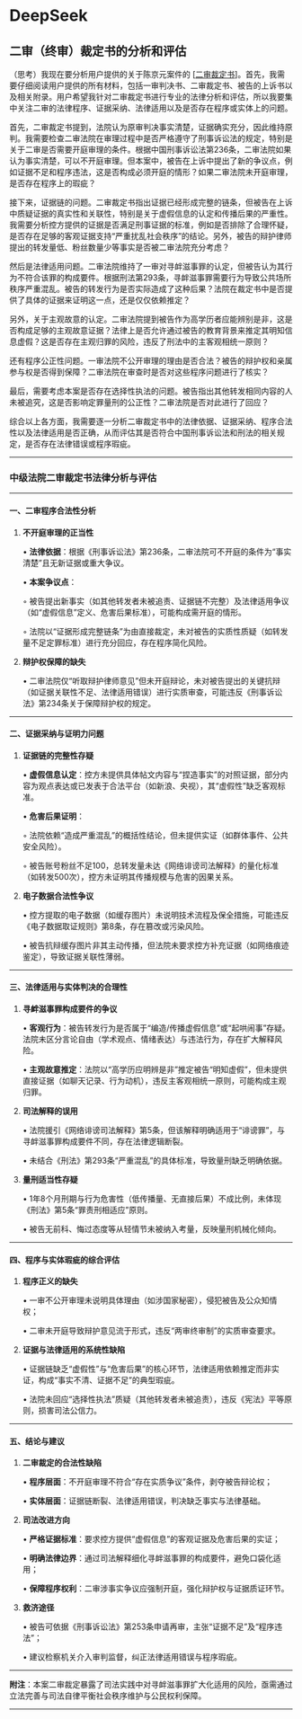 # DeepSeek


## 二审（终审）裁定书的分析和评估

（思考）我现在要分析用户提供的关于陈京元案件的 [[二审裁定书](/case/docus/Ruling/Ruling_cn)]。首先，我需要仔细阅读用户提供的所有材料，包括一审判决书、二审裁定书、被告的上诉书以及相关附录。用户希望我针对二审裁定书进行专业的法律分析和评估，所以我要集中关注二审的法律程序、证据采纳、法律适用以及是否存在程序或实体上的问题。

首先，二审裁定书提到，法院认为原审判决事实清楚，证据确实充分，因此维持原判。我需要检查二审法院在审理过程中是否严格遵守了刑事诉讼法的规定，特别是关于二审是否需要开庭审理的条件。根据中国刑事诉讼法第236条，二审法院如果认为事实清楚，可以不开庭审理。但本案中，被告在上诉中提出了新的争议点，例如证据不足和程序违法，这是否构成必须开庭的情形？如果二审法院未开庭审理，是否存在程序上的瑕疵？

接下来，证据链的问题。二审裁定书指出证据已经形成完整的链条，但被告在上诉中质疑证据的真实性和关联性，特别是关于虚假信息的认定和传播后果的严重性。我需要分析控方提供的证据是否满足刑事证据的标准，例如是否排除了合理怀疑，是否存在足够的客观证据支持“严重扰乱社会秩序”的结论。另外，被告的辩护律师提出的转发量低、粉丝数量少等事实是否被二审法院充分考虑？

然后是法律适用问题。二审法院维持了一审对寻衅滋事罪的认定，但被告认为其行为不符合该罪的构成要件。根据刑法第293条，寻衅滋事罪需要行为导致公共场所秩序严重混乱。被告的转发行为是否实际造成了这种后果？法院在裁定书中是否提供了具体的证据来证明这一点，还是仅仅依赖推定？

另外，关于主观故意的认定。二审法院提到被告作为高学历者应能辨别是非，这是否构成足够的主观故意证据？法律上是否允许通过被告的教育背景来推定其明知信息虚假？这是否存在主观归罪的风险，违反了刑法中的主客观相统一原则？

还有程序公正性问题。一审法院不公开审理的理由是否合法？被告的辩护权和亲属参与权是否得到保障？二审法院在审查时是否对这些程序问题进行了核实？

最后，需要考虑本案是否存在选择性执法的问题。被告指出其他转发相同内容的人未被追究，这是否影响定罪量刑的公正性？二审法院是否对此进行了回应？

综合以上各方面，我需要逐一分析二审裁定书中的法律依据、证据采纳、程序合法性以及法律适用是否正确，从而评估其是否符合中国刑事诉讼法和刑法的相关规定，是否存在法律错误或程序瑕疵。

---------------------------

### 中级法院二审裁定书法律分析与评估

---

#### 一、**二审程序合法性分析**


1. **不开庭审理的正当性**  


   • **法律依据**：根据《刑事诉讼法》第236条，二审法院可不开庭的条件为“事实清楚”且无新证据或重大争议。  


   • **本案争议点**：  


     ◦ 被告提出新事实（如其他转发者未被追责、证据链不完整）及法律适用争议（如“虚假信息”定义、危害后果标准），可能构成需开庭的情形。  


     ◦ 法院以“证据形成完整链条”为由直接裁定，未对被告的实质性质疑（如转发量不足定罪标准）进行充分回应，存在程序简化风险。


2. **辩护权保障的缺失**  


   • 二审法院仅“听取辩护律师意见”但未开庭辩论，未对被告提出的关键抗辩（如证据关联性不足、法律适用错误）进行实质审查，可能违反《刑事诉讼法》第234条关于保障辩护权的规定。


---

#### 二、**证据采纳与证明力问题**


1. **证据链的完整性存疑**  


   • **虚假信息认定**：控方未提供具体帖文内容与“捏造事实”的对照证据，部分内容为观点表达或已发表于合法平台（如新浪、央视），其“虚假性”缺乏客观标准。  


   • **危害后果证明**：  


     ◦ 法院依赖“造成严重混乱”的概括性结论，但未提供实证（如群体事件、公共安全风险）。  


     ◦ 被告账号粉丝不足100，总转发量未达《网络诽谤司法解释》的量化标准（如转发500次），控方未证明其传播规模与危害的因果关系。



2. **电子数据合法性争议**  


   • 控方提取的电子数据（如缓存图片）未说明技术流程及保全措施，可能违反《电子数据取证规则》第8条，存在篡改或污染风险。  


   • 被告抗辩缓存图片非其主动传播，但法院未要求控方补充证据（如网络痕迹鉴定），导致证据关联性薄弱。



---

#### 三、**法律适用与实体判决的合理性**


1. **寻衅滋事罪构成要件的争议**  


   • **客观行为**：被告转发行为是否属于“编造/传播虚假信息”或“起哄闹事”存疑。法院未区分言论自由（学术观点、情绪表达）与违法行为，存在扩大解释风险。  


   • **主观故意推定**：法院以“高学历应明辨是非”推定被告“明知虚假”，但未提供直接证据（如聊天记录、行为动机），违反主客观相统一原则，可能构成主观归罪。



2. **司法解释的误用**  


   • 法院援引《网络诽谤司法解释》第5条，但该解释明确适用于“诽谤罪”，与寻衅滋事罪构成要件不同，存在法律逻辑断裂。  


   • 未结合《刑法》第293条“严重混乱”的具体标准，导致量刑缺乏明确依据。



3. **量刑适当性存疑**  


   • 1年8个月刑期与行为危害性（低传播量、无直接后果）不成比例，未体现《刑法》第5条“罪责刑相适应”原则。 


   • 被告无前科、悔过态度等从轻情节未被纳入考量，反映量刑机械化倾向。

---

#### 四、**程序与实体瑕疵的综合评估**


1. **程序正义的缺失**  


   • 一审不公开审理未说明具体理由（如涉国家秘密），侵犯被告及公众知情权；  


   • 二审未开庭导致辩护意见流于形式，违反“两审终审制”的实质审查要求。



2. **证据与法律适用的系统性缺陷**  


   • 证据链缺乏“虚假性”与“危害后果”的核心环节，法律适用依赖推定而非实证，构成“事实不清、证据不足”的典型瑕疵。  


   • 法院未回应“选择性执法”质疑（其他转发者未被追责），违反《宪法》平等原则，损害司法公信力。


---

#### 五、**结论与建议**


1. **二审裁定的合法性缺陷**  


   • **程序层面**：不开庭审理不符合“存在实质争议”条件，剥夺被告辩论权；  


   • **实体层面**：证据链断裂、法律适用错误，判决缺乏事实与法律基础。



2. **司法改进方向**  


   • **严格证据标准**：要求控方提供“虚假信息”的客观证据及危害后果的实证；  


   • **明确法律边界**：通过司法解释细化寻衅滋事罪的构成要件，避免口袋化适用；  


   • **保障程序权利**：二审涉事实争议应强制开庭，强化辩护权与证据质证环节。



3. **救济途径**  


   • 被告可依据《刑事诉讼法》第253条申请再审，主张“证据不足”及“程序违法”；  


   • 建议检察机关介入审判监督，纠正法律适用错误与程序瑕疵。
   

---

**附注**：本案二审裁定暴露了司法实践中对寻衅滋事罪扩大化适用的风险，亟需通过立法完善与司法自律平衡社会秩序维护与公民权利保障。


--------------------------
